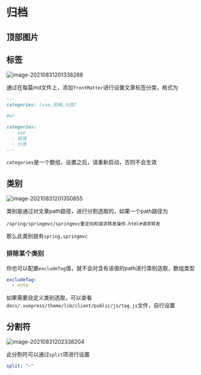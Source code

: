 # 归档



## 顶部图片





## 标签

![image-20210831201338288](http://ooszy.cco.vin/img/blog-note/image-20210831201338288.png?x-oss-process=style/pictureProcess1)

通过在每篇md文件上，添加`frontMatter`进行设置文章标签分类，格式为

```markdown
---
categories: [vue,前端,分类]

#or

categories: 
  - vue
  - 前端
  - 分类
---
```

`categories`是一个数组，设置之后，请重新启动，否则不会生效





## 类别

![image-20210831201350855](http://ooszy.cco.vin/img/blog-note/image-20210831201350855.png?x-oss-process=style/pictureProcess1)

类别是通过对文章path路径，进行分割选取的，如果一个path路径为

```
/spring/springmvc/springmvc重定向和请求转发操作.html#请求转发
```

那么此类别就有`spring,springmvc`



### 排除某个类别

你也可以配置`excludeTag`值，就不会对含有该值的path进行类别选取，数组类型

```yaml
excludeTag: 
  - note
```



如果需要自定义类别选取，可以查看`docs/.vuepress/theme/lib/client/public/js/tag.js`文件，自行设置



## 分割符

![image-20210831202338204](http://ooszy.cco.vin/img/blog-note/image-20210831202338204.png?x-oss-process=style/pictureProcess1)



此分割符可以通过`split`项进行设置

```yaml
split: "~"
```



